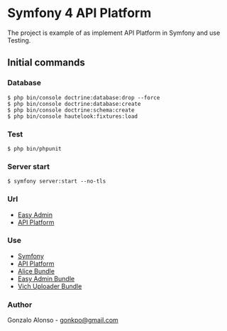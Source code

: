 Symfony 4 API Platform
======================
The project is example of as implement API Platform in Symfony and use Testing.


## Initial commands

### Database

```cli
$ php bin/console doctrine:database:drop --force
$ php bin/console doctrine:database:create
$ php bin/console doctrine:schema:create
$ php bin/console hautelook:fixtures:load
```

### Test

```cli
$ php bin/phpunit
```

### Server start
```cli
$ symfony server:start --no-tls
```

### Url
- [Easy Admin](http://127.0.0.1:8000/admin)
- [API Platform](http://127.0.0.1:8000/api)

### Use
- [Symfony](https://symfony.com)
- [API Platform](https://api-platform.com)
- [Alice Bundle](https://github.com/hautelook/AliceBundle)
- [Easy Admin Bundle](https://symfony.com/doc/master/bundles/EasyAdminBundle/index.html)
- [Vich Uploader Bundle](https://github.com/dustin10/VichUploaderBundle)

### Author
Gonzalo Alonso - gonkpo@gmail.com